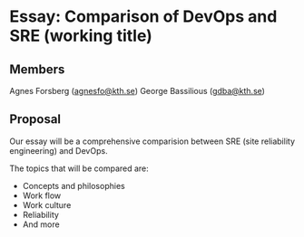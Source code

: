 # Essay: Comparison of DevOps and SRE (working title)
## Members
Agnes Forsberg (agnesfo@kth.se)
George Bassilious (gdba@kth.se)

## Proposal
Our essay will be a comprehensive comparision between SRE (site reliability engineering) and DevOps.

The topics that will be compared are:
- Concepts and philosophies
- Work flow
- Work culture
- Reliability
- And more
